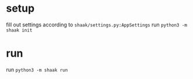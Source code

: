 # setup
fill out settings according to `shaak/settings.py:AppSettings`
run `python3 -m shaak init`
# run
run `python3 -m shaak run`